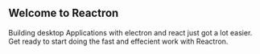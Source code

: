 ## Welcome to Reactron

Building desktop Applications with electron and react just got a  lot easier. Get ready to start doing the fast and effecient work with Reactron.

